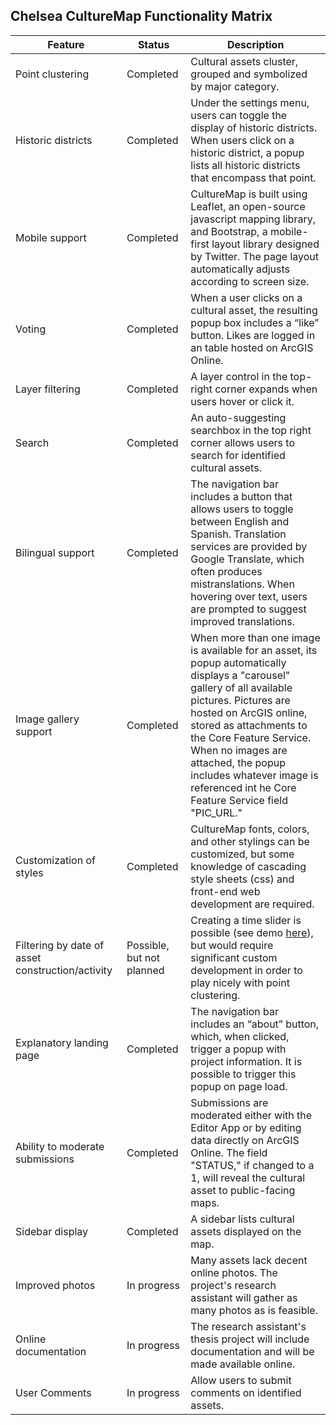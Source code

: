 <link href="https://fonts.googleapis.com/icon?family=Material+Icons"
      rel="stylesheet">

<style>
h1 {
  display:none
}
</style>

## Chelsea CultureMap Functionality Matrix

| Feature                                          | Status                    | Description                                                                                                                                                                                                                                                                                                                                             |
| ------------------------------------------------ | ------------------------- | ------------------------------------------------------------------------------------------------------------------------------------------------------------------------------------------------------------------------------------------------------------------------------------------------------------------------------------------------------- |
| Point clustering                                 | Completed                 | Cultural assets cluster, grouped and symbolized by major category.                                                                                                                                                                                                                                                                                      |
| Historic districts                               | Completed                 | Under the settings menu, users can toggle the display of historic districts. When users click on a historic district, a popup lists all historic districts that encompass that point.                                                                                                                                                                   |
| Mobile support                                   | Completed                 | CultureMap is built using Leaflet, an open-source javascript mapping library, and Bootstrap, a mobile-first layout library designed by Twitter. The page layout automatically adjusts according to screen size.                                                                                                                                         |
| Voting                                           | Completed                 | When a user clicks on a cultural asset, the resulting popup box includes a “like” button. Likes are logged in an table hosted on ArcGIS Online.                                                                                                                                                                                                         |
| Layer filtering                                  | Completed                 | A layer control in the top-right corner expands when users hover or click it.                                                                                                                                                                                                                                                                           |
| Search                                           | Completed                 | An auto-suggesting searchbox in the top right corner allows users to search for identified cultural assets.                                                                                                                                                                                                                                             |
| Bilingual support                                | Completed                 | The navigation bar includes a button that allows users to toggle between English and Spanish. Translation services are provided by Google Translate, which often produces mistranslations. When hovering over text, users are prompted to suggest improved translations.                                                                                |
| Image gallery support                            | Completed                 | When more than one image is available for an asset, its popup automatically displays a "carousel" gallery of all available pictures. Pictures are hosted on ArcGIS online, stored as attachments to the Core Feature Service. When no images are attached, the popup includes whatever image is referenced int he Core Feature Service field "PIC_URL." |
| Customization of styles                          | Completed                 | CultureMap fonts, colors, and other stylings can be customized, but some knowledge of cascading style sheets (css) and front-end web development are required.                                                                                                                                                                                          |
| Filtering by date of asset construction/activity | Possible, but not planned | Creating a time slider is possible (see demo [here](http://dwilhelm89.github.io/LeafletSlider/)), but would require significant custom development in order to play nicely with point clustering.                                                                                                                                                       |
| Explanatory landing page                         | Completed                 | The navigation bar includes an “about” button, which, when clicked, trigger a popup with project information. It is possible to trigger this popup on page load.                                                                                                                                                                                        |
| Ability to moderate submissions                  | Completed                 | Submissions are moderated either with the Editor App or by editing data directly on ArcGIS Online. The field "STATUS," if changed to a 1, will reveal the cultural asset to public-facing maps.                                                                                                                                                         |
| Sidebar display                                  | Completed                 | A sidebar lists cultural assets displayed on the map.                                                                                                                                                                                                                                                                                                   |
| Improved photos                                  | In progress               | Many assets lack decent online photos. The project's research assistant will gather as many photos as is feasible.                                                                                                                                                                                                                                      |
| Online documentation                             | In progress               | The research assistant's thesis project will include documentation and will be made available online.                                                                                                                                                                                                                                                   |
| User Comments                                    | In progress               | Allow users to submit comments on identified assets.                                                                                                                                                                                                                                                                                                    |                                                 |
